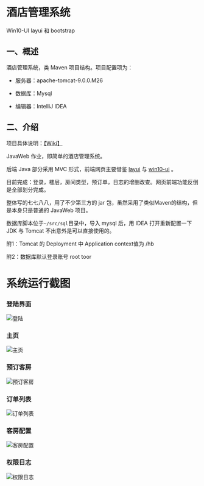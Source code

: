 # 酒店管理系统

Win10-UI layui 和  bootstrap 

## 一、概述

酒店管理系统，类 Maven 项目结构。项目配置项为：

* 服务器：apache-tomcat-9.0.0.M26

* 数据库：Mysql

* 编辑器：IntelliJ IDEA

## 二、介绍

项目具体说明：[【Wiki】](https://github.com/AwadYoo/hotelbook-JavaWeb/wiki)

JavaWeb 作业，即简单的酒店管理系统。

后端 Java 部分采用 MVC 形式，前端网页主要借鉴 [layui](http://www.layui.com) 与 [win10-ui](http://win10ui.yuri2.cn) 。

目前完成：登录，楼层，房间类型，预订单，日志的增删改查。网页前端功能反倒是全部划分完成。

整体写的七七八八，用了不少第三方的 jar 包，虽然采用了类似Maven的结构，但是本身只是普通的 JavaWeb 项目。

数据库脚本位于`~/src/sql`目录中，导入 mysql 后，用 IDEA 打开重新配置一下 JDK 与 Tomcat 不出意外是可以直接使用的。

附1：Tomcat 的  Deployment 中 Application context值为 /hb 

附2：数据库默认登录账号 root toor


# 系统运行截图

### 登陆界面
![登陆](https://github.com/AwadYoo/hotelbook-JavaWeb/blob/master/assets/login.png)
### 主页
![主页](https://github.com/AwadYoo/hotelbook-JavaWeb/blob/master/assets/mainpage.png)
### 预订客房
![预订客房](https://github.com/AwadYoo/hotelbook-JavaWeb/blob/master/assets/roomOrder.png)
### 订单列表
![订单列表](https://github.com/AwadYoo/hotelbook-JavaWeb/blob/master/assets/orderList.png)
### 客房配置
![客房配置](https://github.com/AwadYoo/hotelbook-JavaWeb/blob/master/assets/sys.png)
### 权限日志
![权限日志](https://github.com/AwadYoo/hotelbook-JavaWeb/blob/master/assets/auth.png)
